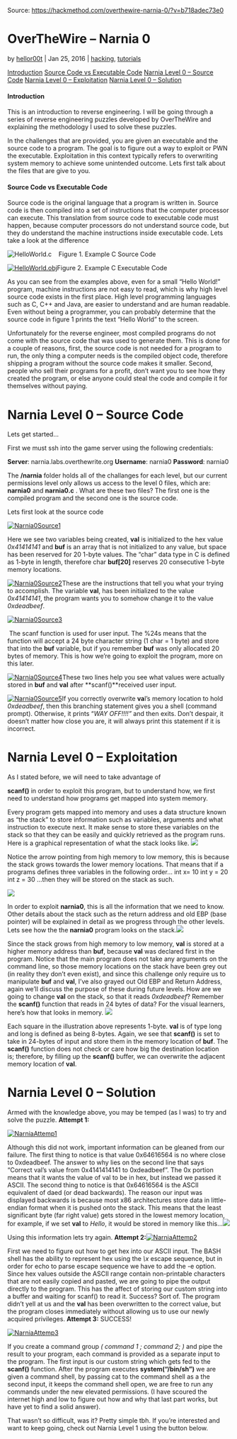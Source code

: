 Source: https://hackmethod.com/overthewire-narnia-0/?v=b718adec73e0
# OverTheWire – Narnia 0

by [hellor00t](https://hackmethod.com/author/scott/?v=b718adec73e0 "Posts by hellor00t") | Jan 25, 2016 | [hacking](https://hackmethod.com/category/hacking/?v=b718adec73e0), [tutorials](https://hackmethod.com/category/tutorials/?v=b718adec73e0)

[Introduction](https://hackmethod.com/overthewire-narnia-0/?v=b718adec73e0#introduction) [Source Code vs Executable Code](https://hackmethod.com/overthewire-narnia-0/?v=b718adec73e0#sourcevsexecutable) [Narnia Level 0 – Source Code](https://hackmethod.com/overthewire-narnia-0/?v=b718adec73e0#narniasourcecode) [Narnia Level 0 – Exploitation](https://hackmethod.com/overthewire-narnia-0/?v=b718adec73e0#narniaexploitation) [Narnia Level 0 – Solution](https://hackmethod.com/overthewire-narnia-0/?v=b718adec73e0#narniasolution)

#### **Introduction**

This is an introduction to reverse engineering. I will be going through a series of reverse engineering puzzles developed by OverTheWire and explaining the methodology I used to solve these puzzles.

In the challenges that are provided, you are given an executable and the source code to a program. The goal is to figure out a way to exploit or PWN the executable. Exploitation in this context typically refers to overwriting system memory to achieve some unintended outcome. Lets first talk about the files that are give to you.

#### **Source Code vs Executable Code**

Source code is the original language that a program is written in. Source code is then compiled into a set of instructions that the computer processor can execute. This translation from source code to executable code must happen, because computer processors do not understand source code, but they do understand the machine instructions inside executable code. Lets take a look at the difference

![HelloWorld.c](https://i0.wp.com/www.hackmethod.com/wp-content/uploads/2016/01/HelloWorld.c.jpg?resize=424%2C147&ssl=1)    Figure 1. Example C Source Code

[![HelloWorld.obj](https://i0.wp.com/www.hackmethod.com/wp-content/uploads/2016/01/HelloWorld.obj_.jpg?resize=629%2C230&ssl=1)](https://i0.wp.com/www.hackmethod.com/wp-content/uploads/2016/01/HelloWorld.obj_.jpg?ssl=1)Figure 2. Example C Executable Code

As you can see from the examples above, even for a small “Hello World!” program, machine instructions are not easy to read, which is why high level source code exists in the first place. High level programming languages such as C, C++ and Java, are easier to understand and are human readable. Even without being a programmer, you can probably determine that the source code in figure 1 prints the text “Hello World” to the screen.

Unfortunately for the reverse engineer, most compiled programs do not come with the source code that was used to generate them. This is done for a couple of reasons, first, the source code is not needed for a program to run, the only thing a computer needs is the compiled object code, therefore shipping a program without the source code makes it smaller. Second, people who sell their programs for a profit, don’t want you to see how they created the program, or else anyone could steal the code and compile it for themselves without paying. 

# **Narnia Level 0 – Source Code**

Lets get started…

First we must ssh into the game server using the following credentials:

**Server**: narnia.labs.overthewrite.org **Username**: narnia0 **Password**: narnia0

The **/narnia** folder holds all of the challanges for each level, but our current permissions level only allows us access to the level 0 files, which are: **narnia0** and **narnia0.c** . What are these two files? The first one is the compiled program and the second one is the source code.

Lets first look at the source code

[![Narnia0Source1](https://i0.wp.com/www.hackmethod.com/wp-content/uploads/2016/01/Narnia0Source1-1.jpg?resize=676%2C74&ssl=1)](https://i0.wp.com/www.hackmethod.com/wp-content/uploads/2016/01/Narnia0Source1-1.jpg?ssl=1)

Here we see two variables being created, **val** is initialized to the hex value _0x41414141_ and **buf** is an array that is not initialized to any value, but space has been reserved for 20 1-byte values. The “char” data type in C is defined as 1-byte in length, therefore char **buf[20]** reserves 20 consecutive 1-byte memory locations. 

[![Narnia0Source2](https://i0.wp.com/www.hackmethod.com/wp-content/uploads/2016/01/Narnia0Source2.jpg?resize=690%2C41&ssl=1)](https://i0.wp.com/www.hackmethod.com/wp-content/uploads/2016/01/Narnia0Source2.jpg?ssl=1)These are the instructions that tell you what your trying to accomplish. The variable **val**, has been initialized to the value _0x41414141_, the program wants you to somehow change it to the value _0xdeadbeef_.

[![Narnia0Source3](https://i0.wp.com/www.hackmethod.com/wp-content/uploads/2016/01/Narnia0Source3.jpg?resize=683%2C22&ssl=1)](https://i0.wp.com/www.hackmethod.com/wp-content/uploads/2016/01/Narnia0Source3.jpg?ssl=1)

 The scanf function is used for user input. The %24s means that the function will accept a 24 byte character string (1 char = 1 byte) and store that into the **buf** variable, but if you remember **buf** was only allocated 20 bytes of memory. This is how we’re going to exploit the program, more on this later.

[![Narnia0Source4](https://i0.wp.com/www.hackmethod.com/wp-content/uploads/2016/01/Narnia0Source4.jpg?resize=684%2C60&ssl=1)](https://i0.wp.com/www.hackmethod.com/wp-content/uploads/2016/01/Narnia0Source4.jpg?ssl=1)These two lines help you see what values were actually stored in **buf** and **val** after **scanf()**received user input.

[![Narnia0Source5](https://i0.wp.com/www.hackmethod.com/wp-content/uploads/2016/01/Narnia0Source5.jpg?resize=696%2C121&ssl=1)](https://i0.wp.com/www.hackmethod.com/wp-content/uploads/2016/01/Narnia0Source5.jpg?ssl=1)If you correctly overwrite **va**l’s memory location to hold _0xdeadbeef_, then this branching statement gives you a shell (command prompt). Otherwise, it prints “_WAY OFF!!!!”_ and then exits. Don’t despair, it doesn’t matter how close you are, it will always print this statement if it is incorrect.

# **Narnia Level 0 – Exploitation**

As I stated before, we will need to take advantage of

**scanf()** in order to exploit this program, but to understand how, we first need to understand how programs get mapped into system memory.

Every program gets mapped into memory and uses a data structure known as “the stack” to store information such as variables, arguments and what instruction to execute next. It make sense to store these variables on the stack so that they can be easily and quickly retrieved as the program runs. Here is a graphical representation of what the stack looks like. [![](https://i0.wp.com/1.bp.blogspot.com/-XskvavAYEiI/VqUQ-0mamuI/AAAAAAAANe8/02h_THxKh7I/s640/stack%2Bexample%2B4.JPG?resize=640%2C334)](https://i0.wp.com/1.bp.blogspot.com/-XskvavAYEiI/VqUQ-0mamuI/AAAAAAAANe8/02h_THxKh7I/s1600/stack%2Bexample%2B4.JPG)

Notice the arrow pointing from high memory to low memory, this is because the stack grows towards the lower memory locations. That means that if a programs defines three variables in the following order… int x= 10 int y = 20 int z = 30 …then they will be stored on the stack as such. 

[![](https://i0.wp.com/3.bp.blogspot.com/-pEY9SqVYqAc/VqURMeSmJcI/AAAAAAAANfI/Jfy0azrzkXI/s640/stack%2Bexample%2B5.JPG?resize=640%2C330)](https://i0.wp.com/3.bp.blogspot.com/-pEY9SqVYqAc/VqURMeSmJcI/AAAAAAAANfI/Jfy0azrzkXI/s1600/stack%2Bexample%2B5.JPG)

In order to exploit **narnia0**, this is all the information that we need to know. Other details about the stack such as the return address and old EBP (base pointer) will be explained in detail as we progress through the other levels. Lets see how the the **narnia0** program looks on the stack.[![](https://i0.wp.com/1.bp.blogspot.com/-1tD-5mJfctw/VqUH87fSZHI/AAAAAAAANeU/crb-bIGpem8/s640/stack%2Bexample%2B2.JPG?resize=640%2C362&ssl=1)](https://i0.wp.com/1.bp.blogspot.com/-1tD-5mJfctw/VqUH87fSZHI/AAAAAAAANeU/crb-bIGpem8/s1600/stack%2Bexample%2B2.JPG)

Since the stack grows from high memory to low memory, **val** is stored at a higher memory address than **buf**, because **val** was declared first in the program. Notice that the main program does not take any arguments on the command line, so those memory locations on the stack have been grey out (in reality they don’t even exist), and since this challenge only require us to manipulate **buf** and **val**, I’ve also grayed out Old EBP and Return Address, again we’ll discuss the purpose of these during future levels. How are we going to change **val** on the stack, so that it reads _0xdeadbeef_? Remember the **scanf()** function that reads in 24 bytes of data? For the visual learners, here’s how that looks in memory. [![](https://i0.wp.com/www.hackmethod.com/wp-content/uploads/2016/01/NarniaStackFrame.jpg?resize=594%2C681&ssl=1)](https://i0.wp.com/www.hackmethod.com/wp-content/uploads/2016/01/NarniaStackFrame.jpg?ssl=1)

Each square in the illustration above represents 1-byte. **val** is of type long and long is defined as being 8-bytes. Again, we see that **scanf()** is set to take in 24-bytes of input and store them in the memory location of **buf**. The **scanf()** function does not check or care how big the destination location is; therefore, by filling up the **scanf()** buffer, we can overwrite the adjacent memory location of **val**.

# **Narnia Level 0 – Solution**

Armed with the knowledge above, you may be temped (as I was) to try and solve the puzzle. **Attempt 1:**

[![NarniaAttemp1](https://i0.wp.com/www.hackmethod.com/wp-content/uploads/2016/01/NarniaAttemp1-1.jpg?resize=540%2C137&ssl=1)](https://i0.wp.com/www.hackmethod.com/wp-content/uploads/2016/01/NarniaAttemp1-1.jpg?ssl=1)

Although this did not work, important information can be gleaned from our failure. The first thing to notice is that value 0x64616564 is no where close to 0xdeadbeef. The answer to why lies on the second line that says “Correct val’s value from 0x4141414141 to 0xdeadbeef”. The 0x portion means that it wants the value of val to be in hex, but instead we passed it ASCII. The second thing to notice is that 0x64616564 is the ASCII equivalent of daed (or dead backwards). The reason our input was displayed backwards is because most x86 architectures store data in little-endian format when it is pushed onto the stack. This means that the least significant byte (far right value) gets stored in the lowest memory location, for example, if we set **val** to _Hello_, it would be stored in memory like this…[![](https://i0.wp.com/2.bp.blogspot.com/-I2l_k31qqI0/VqVEWB06_4I/AAAAAAAANf4/NK0LpvBpbmc/s640/little-endian.JPG?resize=640%2C168)](https://i0.wp.com/2.bp.blogspot.com/-I2l_k31qqI0/VqVEWB06_4I/AAAAAAAANf4/NK0LpvBpbmc/s1600/little-endian.JPG)

Using this information lets try again. **Attempt 2:**[![NarniaAttemp2](https://i0.wp.com/www.hackmethod.com/wp-content/uploads/2016/01/NarniaAttemp2.jpg?resize=806%2C161&ssl=1)](https://i0.wp.com/www.hackmethod.com/wp-content/uploads/2016/01/NarniaAttemp2.jpg?ssl=1)

First we need to figure out how to get hex into our ASCII input. The BASH shell has the ability to represent hex using the _\x_ escape sequence, but in order for echo to parse escape sequence we have to add the -e option. Since hex values outside the ASCII range contain non-printable characters that are not easily copied and pasted, we are going to pipe the output directly to the program. This has the affect of storing our custom string into a buffer and waiting for scanf() to read it. Success? Sort of. The program didn’t yell at us and the **val** has been overwritten to the correct value, but the program closes immediately without allowing us to use our newly acquired privileges. **Attempt 3:** SUCCESS!

[![NarniaAttemp3](https://i0.wp.com/www.hackmethod.com/wp-content/uploads/2016/01/NarniaAttemp3.jpg?resize=865%2C213&ssl=1)](https://i0.wp.com/www.hackmethod.com/wp-content/uploads/2016/01/NarniaAttemp3.jpg?ssl=1)

If you create a command group _( command 1 ; command 2; )_ and pipe the result to your program, each command is provided as a separate input to the program. The first input is our custom string which gets fed to the **scanf()** function. After the program executes **system(“/bin/sh”)** we are given a command shell, by passing cat to the command shell as a the second input, it keeps the command shell open, we are free to run any commands under the new elevated permissions. (I have scoured the internet high and low to figure out how and why that last part works, but have yet to find a solid answer).

That wasn’t so difficult, was it? Pretty simple tbh. If you’re interested and want to keep going, check out Narnia Level 1 using the button below.